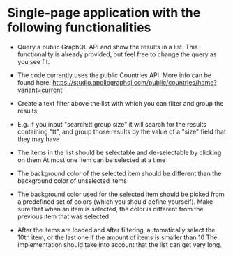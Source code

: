 # Single-page application with the following functionalities

- Query a public GraphQL API and show the results in a list. This functionality is already provided, but feel free to change the query as you see fit.

- The code currently uses the public Countries API. More info can be found here: https://studio.apollographql.com/public/countries/home?variant=current

- Create a text filter above the list with which you can filter and group the results

- E.g. if you input "search:tt group:size" it will search for the results containing "tt", and group those results by the value of a "size" field that they may have

- The items in the list should be selectable and de-selectable by clicking on them At most one item can be selected at a time

- The background color of the selected item should be different than the background color of unselected items

- The background color used for the selected item should be picked from a predefined set of colors (which you should define yourself). Make sure that when an item is selected, the color is different from the previous item that was selected

- After the items are loaded and after filtering, automatically select the 10th item, or the last one if the amount of items is smaller than 10 The implementation should take into account that the list can get very long.
